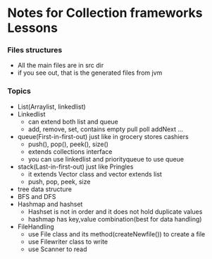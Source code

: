 # Notes for Collection frameworks Lessons #
### Files structures
- All the main files are in src dir
- if you see out, that is the generated files from jvm
### Topics
* List(Arraylist, linkedlist)
* Linkedlist
  * can extend both list and queue
  * add, remove, set, contains empty pull poll addNext ...
* queue(First-in-first-out) just like in grocery stores cashiers
  * push(), pop(), peek(), size()
  * extends collections interface
  * you can use linkedlist and priorityqueue to use queue
* stack(Last-in-first-out) just like Pringles
  * it extends Vector class and vector extends list
  * push, pop, peek, size
* tree data structure
* BFS and DFS 
* Hashmap and hashset
  * Hashset is not in order and it does not hold duplicate values 
  * hashmap has key,value combination(best for data handling)
* FileHandling
  * use File class and its method(createNewfile()) to create a file
  * use Filewriter class to write
  * use Scanner to read